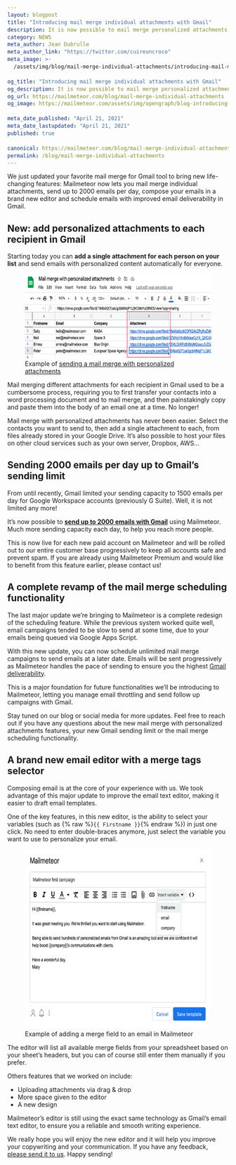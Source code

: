 ```yaml
---
layout: blogpost
title: "Introducing mail merge individual attachments with Gmail"
description: It is now possible to mail merge personalized attachments with Gmail, send up to 2000 emails per day under the Gmail limit and schedule your mail merge faster.
category: NEWS
meta_author: Jean Dubrulle
meta_author_link: "https://twitter.com/cuireuncroco"
meta_image: >-
  /assets/img/blog/mail-merge-individual-attachments/introducing-mail-merge-individual-attachments-gmail.png

og_title: "Introducing mail merge individual attachments with Gmail"
og_description: It is now possible to mail merge personalized attachments with Gmail, send up to 2000 emails per day under the Gmail limit and schedule your mail merge faster.
og_url: https://mailmeteor.com/blog/mail-merge-individual-attachments
og_image: https://mailmeteor.com/assets/img/opengraph/blog-introducing-mail-merge-with-attachements.jpg

meta_date_published: "April 21, 2021"
meta_date_lastupdated: "April 21, 2021"
published: true

canonical: https://mailmeteor.com/blog/mail-merge-individual-attachments
permalink: /blog/mail-merge-individual-attachments
---
```


We just updated your favorite mail merge for Gmail tool to bring new life-changing features: Mailmeteor now lets you mail merge individual attachments, send up to 2000 emails per day, compose your emails in a brand new editor and schedule emails with improved email deliverability in Gmail.

## New: add personalized attachments to each recipient in Gmail

Starting today you can **add a single attachment for each person on your list** and send emails with personalized content automatically for everyone.

<figure>
  <img src="/assets/img/blog/mail-merge-individual-attachments/tutorial-spreadsheet-multiple-attachments.png" alt="Example of sending a mail merge with personalized attachments" width="600" height="194"/>
  <figcaption>Example of  <a href="/blog/gmail-deliverability">sending a mail merge with personalized attachments</a></figcaption>
</figure>

Mail merging different attachments for each recipient in Gmail used to be a cumbersome process, requiring you to first transfer your contacts into a word processing document and to mail merge, and then painstakingly copy and paste them into the body of an email one at a time. No longer!

Mail merge with personalized attachments has never been easier. Select the contacts you want to send to, then add a single attachment to each, from files already stored in your Google Drive. It’s also possible to host your files on other cloud services such as your own server, Dropbox, AWS…

## Sending 2000 emails per day up to Gmail’s sending limit

From until recently, Gmail limited your sending capacity to 1500 emails per day for Google Workspace accounts (previously G Suite). Well, it is not limited any more!

It’s now possible to **[send up to 2000 emails with Gmail](https://mailmeteor.com/pricing)** using Mailmeteor. Much more sending capacity each day, to help you reach more people.

This is now live for each new paid account on Mailmeteor and will be rolled out to our entire customer base progressively to keep all accounts safe and prevent spam. If you are already using Mailmeteor Premium and would like to benefit from this feature earlier, please contact us!

## A complete revamp of the mail merge scheduling functionality

The last major update we’re bringing to Mailmeteor is a complete redesign of the scheduling feature. While the previous system worked quite well, email campaigns tended to be slow to send at some time, due to your emails being queued via Google Apps Script.

With this new update, you can now schedule unlimited mail merge campaigns to send emails at a later date. Emails will be sent progressively as Mailmeteor handles the pace of sending to ensure you the highest [Gmail deliverability](https://mailmeteor.com/blog/gmail-deliverability).

This is a major foundation for future functionalities we’ll be introducing to Mailmeteor, letting you manage email throttling and send follow up campaigns with Gmail.

Stay tuned on our blog or social media for more updates. Feel free to reach out if you have any questions about the new mail merge with personalized attachments features, your new Gmail sending limit or the mail merge scheduling functionality.

## A brand new email editor with a merge tags selector

Composing email is at the core of your experience with us. We took advantage of this major update to improve the email text editor, making it easier to draft email templates.

One of the key features, in this new editor, is the ability to select your variables (such as {% raw %}<code>{{ Firstname }}</code>{% endraw %}) in just one click. No need to enter double-braces anymore, just select the variable you want to use to personalize your email.

<figure>
  <img src="/assets/img/blog/mail-merge-individual-attachments/mailmeteor-new-editor-with-merge-fields.png" alt="Example of sending a mail merge with personalized attachments" width="600" height="410"/>
  <figcaption>Example of adding a merge field to an email in Mailmeteor</figcaption>
</figure>

The editor will list all available merge fields from your spreadsheet based on your sheet’s headers, but you can of course still enter them manually if you prefer.

Others features that we worked on include:

- Uploading attachments via drag & drop
- More space given to the editor
- A new design

Mailmeteor’s editor is still using the exact same technology as Gmail’s email text editor, to ensure you a reliable and smooth writing experience.

We really hope you will enjoy the new editor and it will help you improve your copywriting and your communication. If you have any feedback, [please send it to us](https://forms.gle/JcDxU5RTDUEdhwHD6). Happy sending!
